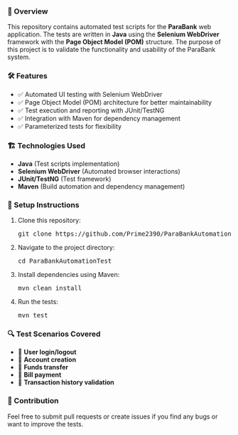 <h3>📌 Overview</h3>
<p>This repository contains automated test scripts for the <strong>ParaBank</strong> web application. The tests are written in <strong>Java</strong> using the <strong>Selenium WebDriver</strong> framework with the <strong>Page Object Model (POM)</strong> structure. The purpose of this project is to validate the functionality and usability of the ParaBank system.</p>

<h3>🛠 Features</h3>
<ul>
    <li>✅ Automated UI testing with Selenium WebDriver</li>
    <li>✅ Page Object Model (POM) architecture for better maintainability</li>
    <li>✅ Test execution and reporting with JUnit/TestNG</li>
    <li>✅ Integration with Maven for dependency management</li>
    <li>✅ Parameterized tests for flexibility</li>
</ul>

<h3>🏗 Technologies Used</h3>
<ul>
    <li><strong>Java</strong> (Test scripts implementation)</li>
    <li><strong>Selenium WebDriver</strong> (Automated browser interactions)</li>
    <li><strong>JUnit/TestNG</strong> (Test framework)</li>
    <li><strong>Maven</strong> (Build automation and dependency management)</li>
</ul>

<h3>🚀 Setup Instructions</h3>
<ol>
    <li>Clone this repository:
        <pre>git clone https://github.com/Prime2390/ParaBankAutomationTest.git</pre>
    </li>
    <li>Navigate to the project directory:
        <pre>cd ParaBankAutomationTest
</pre>
    </li>
    <li>Install dependencies using Maven:
        <pre>mvn clean install</pre>
    </li>
    <li>Run the tests:
        <pre>mvn test</pre>
    </li>
</ol>

<h3>🔍 Test Scenarios Covered</h3>
<ul>
    <li>📌 <strong>User login/logout</strong></li>
    <li>📌 <strong>Account creation</strong></li>
    <li>📌 <strong>Funds transfer</strong></li>
    <li>📌 <strong>Bill payment</strong></li>
    <li>📌 <strong>Transaction history validation</strong></li>
</ul>

<h3>🤝 Contribution</h3>
<p>Feel free to submit pull requests or create issues if you find any bugs or want to improve the tests.</p>
